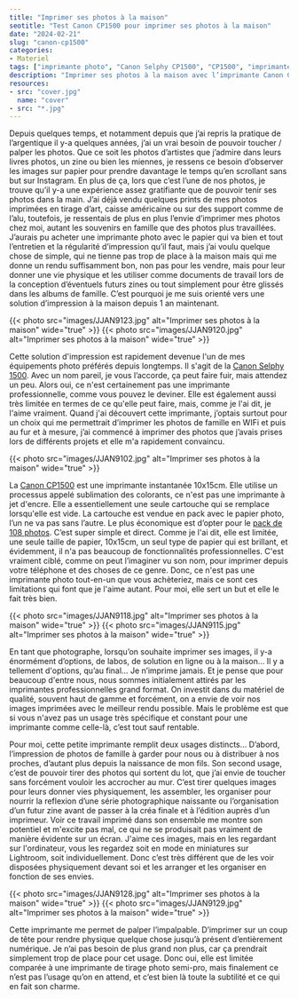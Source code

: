 ```yaml
---
title: "Imprimer ses photos à la maison"
seotitle: "Test Canon CP1500 pour imprimer ses photos à la maison"
date: "2024-02-21"
slug: "canon-cp1500"
categories:
- Materiel
tags: ["imprimante photo", "Canon Selphy CP1500", "CP1500", "imprimante", "photographie"]
description: "Imprimer ses photos à la maison avec l’imprimante Canon CP1500."
resources:
- src: "cover.jpg"
  name: "cover"
- src: "*.jpg"
---
```


Depuis quelques temps, et notamment depuis que j’ai repris la pratique de l’argentique il y-a quelques années, j’ai un vrai besoin de pouvoir toucher / palper les photos. Que ce soit les photos d’artistes que j’admire dans leurs livres photos, un zine ou bien les miennes, je ressens ce besoin d’observer les images sur papier pour prendre davantage le temps qu’en scrollant sans but sur Instagram. En plus de ça, lors que c’est l’une de nos photos, je trouve qu’il y-a une expérience assez gratifiante que de pouvoir tenir ses photos dans la main. J’ai déjà vendu quelques prints de mes photos imprimées en tirage d’art, caisse américaine ou sur des support comme de l’alu, toutefois, je ressentais de plus en plus l’envie d’imprimer mes photos chez moi, autant les souvenirs en famille que des photos plus travaillées. J’aurais pu acheter une imprimante photo avec le papier qui va bien et tout l’entretien et la régularité d’impression qu’il faut, mais j’ai voulu quelque chose de simple, qui ne tienne pas trop de place à la maison mais qui me donne un rendu suffisamment bon, non pas pour les vendre, mais pour leur donner une vie physique et les utiliser comme documents de travail lors de la conception d’éventuels futurs zines ou tout simplement pour être glissés dans les albums de famille. C’est pourquoi je me suis orienté vers une solution d’impression à la maison depuis 1 an maintenant.

{{< photo src="images/JJAN9123.jpg" alt="Imprimer ses photos à la maison" wide="true" >}}
{{< photo src="images/JJAN9120.jpg" alt="Imprimer ses photos à la maison" wide="true" >}}

Cette solution d'impression est rapidement devenue l'un de mes équipements photo préférés depuis longtemps. Il s'agit de la [Canon Selphy 1500](https://dp.gt/a/3insehk1). Avec un nom pareil, je vous l’accorde, ça peut faire fuir, mais attendez un peu. Alors oui, ce n'est certainement pas une imprimante professionnelle, comme vous pouvez le deviner. Elle est également aussi très limitée en termes de ce qu'elle peut faire, mais, comme je l'ai dit, je l'aime vraiment.  Quand j'ai découvert cette imprimante, j’optais surtout pour un choix qui me permettrait d’imprimer les photos de famille en WIFi et puis au fur et à mesure, j’ai commencé à imprimer des photos que j’avais prises lors de différents projets et elle m'a rapidement convaincu.

{{< photo src="images/JJAN9102.jpg" alt="Imprimer ses photos à la maison" wide="true" >}}

La [Canon CP1500](https://amzn.to/4bJlrOO) est une imprimante instantanée 10x15cm. Elle utilise un processus appelé sublimation des colorants, ce n'est pas une imprimante à jet d'encre. Elle a essentiellement une seule cartouche qui se remplace lorsqu'elle est vide. La cartouche est vendue en pack avec le papier photo, l’un ne va pas sans l’autre. Le plus économique est d’opter pour le [pack de 108 photos](https://dp.gt/a/9ba4z69h2). C’est super simple et direct. Comme je l'ai dit, elle est limitée, une seule taille de papier, 10x15cm, un seul type de papier qui est brillant, et évidemment, il n'a pas beaucoup de fonctionnalités professionnelles. C'est vraiment ciblé, comme on peut l’imaginer vu son nom, pour imprimer depuis votre téléphone et des choses de ce genre. Donc, ce n'est pas une imprimante photo tout-en-un que vous achèteriez, mais ce sont ces limitations qui font que je l'aime autant. Pour moi, elle sert un but et elle le fait très bien.

{{< photo src="images/JJAN9118.jpg" alt="Imprimer ses photos à la maison" wide="true" >}}
{{< photo src="images/JJAN9115.jpg" alt="Imprimer ses photos à la maison" wide="true" >}}

En tant que photographe, lorsqu’on souhaite imprimer ses images, il y-a énormément d’options, de labos, de solution en ligne ou à la maison… Il y a tellement d'options, qu’au final… Je n’imprime jamais. Et je pense que pour beaucoup d'entre nous, nous sommes initialement attirés par les imprimantes professionnelles grand format. On investit dans du matériel de qualité, souvent haut de gamme et forcément, on a envie de voir nos images imprimées avec le meilleur rendu possible. Mais le problème est que si vous n'avez pas un usage très spécifique et constant pour une imprimante comme celle-là, c’est tout sauf rentable.

Pour moi, cette petite imprimante remplit deux usages distincts… D’abord, l’impression de photos de famille à garder pour nous ou à distribuer à nos proches, d’autant plus depuis la naissance de mon fils. Son second usage, c’est de pouvoir tirer des photos qui sortent du lot, que j’ai envie de toucher sans forcément vouloir les accrocher au mur. C’est tirer quelques images pour leurs donner vies physiquement, les assembler, les organiser pour nourrir la reflexion d’une série photographique naissante ou l’organisation d’un futur zine avant de passer à la créa finale et à l’édition auprès d’un imprimeur. Voir ce travail imprimé dans son ensemble me montre son potentiel et m'excite pas mal, ce qui ne se produisait pas vraiment de manière évidente sur un écran. J'aime ces images, mais en les regardant sur l'ordinateur, vous les regardez soit en mode en miniatures sur Lightroom, soit individuellement. Donc c’est très différent que de les voir disposées physiquement devant soi et les arranger et les organiser en fonction de ses envies.

{{< photo src="images/JJAN9128.jpg" alt="Imprimer ses photos à la maison" wide="true" >}}
{{< photo src="images/JJAN9129.jpg" alt="Imprimer ses photos à la maison" wide="true" >}}

Cette imprimante me permet de palper l’impalpable. D’imprimer sur un coup de tête pour rendre physique quelque chose jusqu’à présent d’entièrement numérique. Je n’ai pas besoin de plus grand non plus, car ça prendrait simplement trop de place pour cet usage. Donc oui, elle est limitée comparée à une imprimante de tirage photo semi-pro, mais finalement ce n’est pas l’usage qu’on en attend, et c’est bien là toute la subtilité et ce qui en fait son charme.
